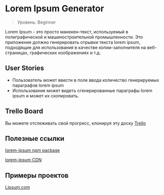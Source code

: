 # Lorem Ipsum Generator

> Уровень: Beginner

Lorem Ipsum - это просто манекен-текст, используемый в полиграфической и машиностроительной промышленности. Это приложение должно генерировать отрывки текста lorem ipsum, подходящие для использования в качестве копии-заполнителя на веб-страницах, графических изображениях и т.д.

## User Stories
- Пользователь может ввести в поле ввода количество генерируемых параграфов lorem ipsum
- Использование может видеть сгенерированные параграфы lorem ipsum и может их скопировать.

## Trello Board

Вы можете отслеживать свой прогресс, клонируя эту доску [Trello](https://trello.com/b/T0xA0Glj/lorem-ipsum-generator)

## Полезные ссылки

[lorem-ipsum npm package](https://www.npmjs.com/package/lorem-ipsum)

[lorem-ipsum CDN](https://www.jsdelivr.com/package/npm/lorem-ipsum)

## Примеры проектов

[Lipsum.com](https://www.lipsum.com/)
